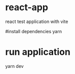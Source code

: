 # react-app
react test application with vite

#install dependencies
yarn

# run application
yarn dev

